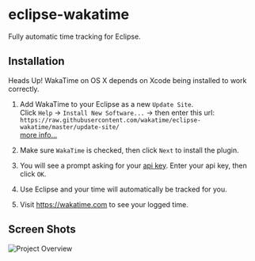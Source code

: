eclipse-wakatime
================

Fully automatic time tracking for Eclipse.

Installation
------------

Heads Up! WakaTime on OS X depends on Xcode being installed to work correctly.

1. Add WakaTime to your Eclipse as a new `Update Site`.<br />Click `Help` -> `Install New Software...` -> then enter this url:<br />`https://raw.githubusercontent.com/wakatime/eclipse-wakatime/master/update-site/`<br />
[more info...](http://marketplace.eclipse.org/updatesite/help?url=https%3A//raw.githubusercontent.com/wakatime/eclipse-wakatime/master/update-site/)

2. Make sure `WakaTime` is checked, then click `Next` to install the plugin.

3. You will see a prompt asking for your [api key](https://wakatime.com/#apikey). Enter your api key, then click `OK`.

4. Use Eclipse and your time will automatically be tracked for you.

5. Visit https://wakatime.com to see your logged time.

Screen Shots
------------

![Project Overview](https://wakatime.com/static/img/ScreenShots/ScreenShot-2014-09-15.png)

